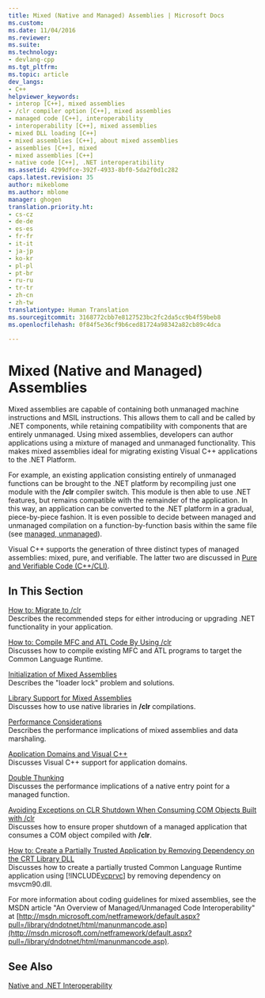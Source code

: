 ```yaml
---
title: Mixed (Native and Managed) Assemblies | Microsoft Docs
ms.custom: 
ms.date: 11/04/2016
ms.reviewer: 
ms.suite: 
ms.technology:
- devlang-cpp
ms.tgt_pltfrm: 
ms.topic: article
dev_langs:
- C++
helpviewer_keywords:
- interop [C++], mixed assemblies
- /clr compiler option [C++], mixed assemblies
- managed code [C++], interoperability
- interoperability [C++], mixed assemblies
- mixed DLL loading [C++]
- mixed assemblies [C++], about mixed assemblies
- assemblies [C++], mixed
- mixed assemblies [C++]
- native code [C++], .NET interoperatibility
ms.assetid: 4299dfce-392f-4933-8bf0-5da2f0d1c282
caps.latest.revision: 35
author: mikeblome
ms.author: mblome
manager: ghogen
translation.priority.ht:
- cs-cz
- de-de
- es-es
- fr-fr
- it-it
- ja-jp
- ko-kr
- pl-pl
- pt-br
- ru-ru
- tr-tr
- zh-cn
- zh-tw
translationtype: Human Translation
ms.sourcegitcommit: 3168772cbb7e8127523bc2fc2da5cc9b4f59beb8
ms.openlocfilehash: 0f84f5e36cf9b6ced81724a98342a82cb89c4dca

---
```

# Mixed (Native and Managed) Assemblies
Mixed assemblies are capable of containing both unmanaged machine instructions and MSIL instructions. This allows them to call and be called by .NET components, while retaining compatibility with components that are entirely unmanaged. Using mixed assemblies, developers can author applications using a mixture of managed and unmanaged functionality. This makes mixed assemblies ideal for migrating existing Visual C++ applications to the .NET Platform.  
  
 For example, an existing application consisting entirely of unmanaged functions can be brought to the .NET platform by recompiling just one module with the **/clr** compiler switch. This module is then able to use .NET features, but remains compatible with the remainder of the application. In this way, an application can be converted to the .NET platform in a gradual, piece-by-piece fashion. It is even possible to decide between managed and unmanaged compilation on a function-by-function basis within the same file (see [managed, unmanaged](../preprocessor/managed-unmanaged.md)).  
  
 Visual C++ supports the generation of three distinct types of managed assemblies: mixed, pure, and verifiable. The latter two are discussed in [Pure and Verifiable Code (C++/CLI)](../dotnet/pure-and-verifiable-code-cpp-cli.md).  
  
## In This Section  
 [How to: Migrate to /clr](../dotnet/how-to-migrate-to-clr.md)  
 Describes the recommended steps for either introducing or upgrading .NET functionality in your application.  
  
 [How to: Compile MFC and ATL Code By Using /clr](../dotnet/how-to-compile-mfc-and-atl-code-by-using-clr.md)  
 Discusses how to compile existing MFC and ATL programs to target the Common Language Runtime.  
  
 [Initialization of Mixed Assemblies](../dotnet/initialization-of-mixed-assemblies.md)  
 Describes the "loader lock" problem and solutions.  
  
 [Library Support for Mixed Assemblies](../dotnet/library-support-for-mixed-assemblies.md)  
 Discusses how to use native libraries in **/clr** compilations.  
  
 [Performance Considerations](../dotnet/performance-considerations-for-interop-cpp.md)  
 Describes the performance implications of mixed assemblies and data marshaling.  
  
 [Application Domains and Visual C++](../dotnet/application-domains-and-visual-cpp.md)  
 Discusses Visual C++ support for application domains.  
  
 [Double Thunking](../dotnet/double-thunking-cpp.md)  
 Discusses the performance implications of a native entry point for a managed function.  
  
 [Avoiding Exceptions on CLR Shutdown When Consuming COM Objects Built with /clr](../dotnet/avoiding-exceptions-on-clr-shutdown-when-consuming-com-objects-built-with-clr.md)  
 Discusses how to ensure proper shutdown of a managed application that consumes a COM object compiled with **/clr**.  
  
 [How to: Create a Partially Trusted Application by Removing Dependency on the CRT Library DLL](../dotnet/create-a-partially-trusted-application.md)  
 Discusses how to create a partially trusted Common Language Runtime application using [!INCLUDE[vcprvc](../build/includes/vcprvc_md.md)] by removing dependency on msvcm90.dll.  
  
 For more information about coding guidelines for mixed assemblies, see the MSDN article "An Overview of Managed/Unmanaged Code Interoperability" at [http://msdn.microsoft.com/netframework/default.aspx?pull=/library/dndotnet/html/manunmancode.asp](http://msdn.microsoft.com/netframework/default.aspx?pull=/library/dndotnet/html/manunmancode.asp).  
  
## See Also  
 [Native and .NET Interoperability](../dotnet/native-and-dotnet-interoperability.md)


<!--HONumber=Jan17_HO1-->


